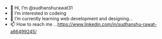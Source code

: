 - 👋 Hi, I’m @sudhanshurawat31
- 👀 I’m interested in codeing
- 🌱 I’m currently learning web development and  designing...
- 📫 How to reach me ...https://www.linkedin.com/in/sudhanshu-rawat-a66499245/
